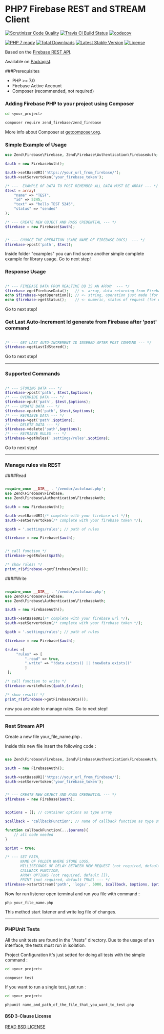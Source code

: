 # PHP7 Firebase REST and STREAM Client

[![Scrutinizer Code Quality](https://scrutinizer-ci.com/g/Samuel18/zend_Firebase/badges/quality-score.png?b=master)](https://scrutinizer-ci.com/g/Samuel18/zend_Firebase/?branch=master)
[![Travis CI Build Status](https://travis-ci.org/samuel20miglia/zend_Firebase.svg?branch=master)](https://travis-ci.org/Samuel18/zend_Firebase)
[![codecov](https://codecov.io/gh/samuel20miglia/zend_Firebase/branch/master/graph/badge.svg)](https://codecov.io/gh/samuel20miglia/zend_Firebase)

[![PHP 7 ready](http://php7ready.timesplinter.ch/samuel20miglia/zend_Firebase/badge.svg)](https://travis-ci.org/Samuel18/zend_Firebase)
[![Total Downloads](https://poser.pugx.org/zend_firebase/zend_firebase/downloads)](https://packagist.org/packages/zend_firebase/zend_firebase)
[![Latest Stable Version](https://poser.pugx.org/zend_firebase/zend_firebase/v/stable)](https://packagist.org/packages/zend_firebase/zend_firebase)
[![License](https://poser.pugx.org/zend_firebase/zend_firebase/license)](https://packagist.org/packages/zend_firebase/zend_firebase)

Based on the [Firebase REST API](https://firebase.google.com/docs/reference/rest/database/).

Available on [Packagist](https://packagist.org/packages/zend_firebase/zend_firebase).

###Prerequisites
- PHP >= 7.0
- Firebase Active Account
- Composer (recommended, not required)

### Adding Firebase PHP to your project using Composer

```bash
cd <your_project>

composer require zend_firebase/zend_firebase
```

More info about Composer at [getcomposer.org](http://getcomposer.org).

### Simple Example of Usage
```php
use Zend\Firebase\Firebase, Zend\Firebase\Authentication\FirebaseAuth;

$auth = new FirebaseAuth();

$auth->setBaseURI('https://your_url_from_firebase/');
$auth->setServertoken('your_firebase_token');

/* ---  EXAMPLE OF DATA TO POST REMEMBER ALL DATA MUST BE ARRAY --- */
$test = array(
    "name" => "TEST",
    "id" => 5245,
    "text" => "hello TEST 5245",
    "status" => "sended"
);

/* --- CREATE NEW OBJECT AND PASS CREDENTIAL --- */
$firebase = new Firebase($auth);


/* --- CHOOCE THE OPERATION (SAME NAME OF FIREBASE DOCS)  --- */
$firebase->post('path', $test);
```
Inside folder "examples" you can find some another simple complete example for library usage. Go to next step!

### Response Usage
```php

/* --- FIREBASE DATA FROM REALTIME DB IS AN ARRAY  --- */
$firebase->getFirebaseData(); 	// <- array, data returning from Firebase
echo $firebase->getOperation(); // <- string, operation just made (for example: GET or POST etc...)
echo $firebase->getStatus(); 	// <- numeric, status of request (for example: 200 or 400 or 500)
```
Go to next step!

### Get Last Auto-Increment Id generate from Firebase after 'post' command
```php

/* --- GET LAST AUTO-INCREMENT ID INSERED AFTER POST COMMAND --- */
$firebase->getLastIdStored();

```
Go to next step!

<hr/>

### Supported Commands
```php

/* --- STORING DATA --- */
$firebase->post('path', $test,$options);
/* --- OVERRIDE DATA --- */
$firebase->put('path', $test,$options);
/* --- UPDATE DATA --- */
$firebase->patch('path', $test,$options);
/* --- RETRIEVE DATA --- */
$firebase->get('path',$options);
/* --- DELETE DATA --- */
$firebase->delete('path',$options);
/* --- RETRIEVE RULES --- */
$firebase->getRules('.settings/rules',$options);
```
Go to next step!

<hr/>

### Manage rules via REST

####Read

```php

require_once __DIR__ . '/vendor/autoload.php';
use Zend\Firebase\Firebase;
use Zend\Firebase\Authentication\FirebaseAuth;

$auth = new FirebaseAuth();

$auth->setBaseURI(/* complete with your firebase url */);
$auth->setServertoken(/* complete with your firebase token */);

$path = '.settings/rules'; // path of rules

$firebase = new Firebase($auth);


/* call function */
$firebase->getRules($path);

/* show rules! */
print_r($firebase->getFirebaseData());
```

####Write

```php

require_once __DIR__ . '/vendor/autoload.php';
use Zend\Firebase\Firebase;
use Zend\Firebase\Authentication\FirebaseAuth;

$auth = new FirebaseAuth();

$auth->setBaseURI(/* complete with your firebase url */);
$auth->setServertoken(/* complete with your firebase token */);

$path = '.settings/rules'; // path of rules

$firebase = new Firebase($auth);

$rules =[
     "rules" => [
         ".read" => true,
         ".write" => "!data.exists() || !newData.exists()"
         ]
 ];

/* call function to write */
$firebase->writeRules($path,$rules);

/* show result! */
print_r($firebase->getFirebaseData());
```
now you are able to manage rules. Go to next step!

<hr/>

### Rest Stream API

Create a new file your_file_name.php .

Inside this new file insert the following code :

```php

use Zend\Firebase\Firebase, Zend\Firebase\Authentication\FirebaseAuth;

$auth = new FirebaseAuth();

$auth->setBaseURI('https://your_url_from_firebase/');
$auth->setServertoken('your_firebase_token');


/* --- CREATE NEW OBJECT AND PASS CREDENTIAL --- */
$firebase = new Firebase($auth);


$options = []; // container options as type array

$callback = 'callbackFunction'; // name of callback function as type string

function callbackFunction(...$params){
    // all code needed
}

$print = true;

/* --- SET PATH,
	   NAME OF FOLDER WHERE STORE LOGS,
	   MILLISECONDS OF DELAY BETWEEN NEW REQUEST (not required, default 5000),
	   CALLBACK FUNCTION,
	   ARRAY OPTIONS (not required, default []),
	   PRINT (not required, default TRUE) --- */
$firebase->startStream('path', 'logs/', 5000, $callback, $options, $print);
```

Now for run listener open terminal and run you file with command :
```bash
php your_file_name.php
```

This method start listener and write log file of changes.

<hr/>

### PHPUnit Tests
All the unit tests are found in the "/tests" directory.
Due to the usage of an interface, the tests must run in isolation.

Project Configuration it's just setted for doing all tests with the simple command :

```bash
cd <your_project>

composer test
```

If you want to run a single test, just run :
```bash
cd <your_project>

phpunit name_and_path_of_the_file_that_you_want_to_test.php
```

#### BSD 3-Clause License

[READ BSD LICENSE](LICENSE)
